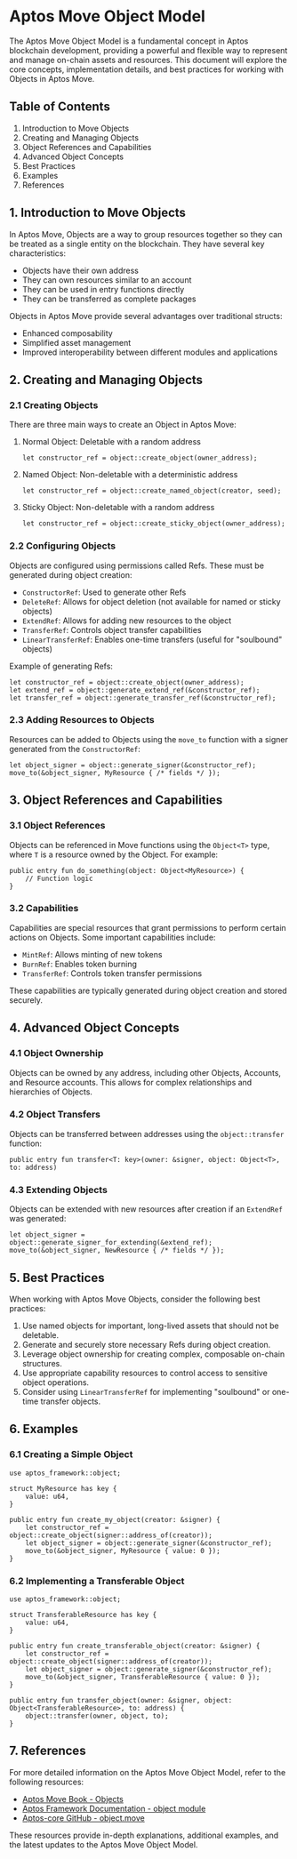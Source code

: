 # Aptos Move Object Model

The Aptos Move Object Model is a fundamental concept in Aptos blockchain development, providing a powerful and flexible way to represent and manage on-chain assets and resources. This document will explore the core concepts, implementation details, and best practices for working with Objects in Aptos Move.

## Table of Contents
1. Introduction to Move Objects
2. Creating and Managing Objects
3. Object References and Capabilities
4. Advanced Object Concepts
5. Best Practices
6. Examples
7. References

## 1. Introduction to Move Objects

In Aptos Move, Objects are a way to group resources together so they can be treated as a single entity on the blockchain. They have several key characteristics:

- Objects have their own address
- They can own resources similar to an account
- They can be used in entry functions directly
- They can be transferred as complete packages

Objects in Aptos Move provide several advantages over traditional structs:

- Enhanced composability
- Simplified asset management
- Improved interoperability between different modules and applications

## 2. Creating and Managing Objects

### 2.1 Creating Objects

There are three main ways to create an Object in Aptos Move:

1. Normal Object: Deletable with a random address
   ```move
   let constructor_ref = object::create_object(owner_address);
   ```

2. Named Object: Non-deletable with a deterministic address
   ```move
   let constructor_ref = object::create_named_object(creator, seed);
   ```

3. Sticky Object: Non-deletable with a random address
   ```move
   let constructor_ref = object::create_sticky_object(owner_address);
   ```

### 2.2 Configuring Objects

Objects are configured using permissions called Refs. These must be generated during object creation:

- `ConstructorRef`: Used to generate other Refs
- `DeleteRef`: Allows for object deletion (not available for named or sticky objects)
- `ExtendRef`: Allows for adding new resources to the object
- `TransferRef`: Controls object transfer capabilities
- `LinearTransferRef`: Enables one-time transfers (useful for "soulbound" objects)

Example of generating Refs:
```move
let constructor_ref = object::create_object(owner_address);
let extend_ref = object::generate_extend_ref(&constructor_ref);
let transfer_ref = object::generate_transfer_ref(&constructor_ref);
```

### 2.3 Adding Resources to Objects

Resources can be added to Objects using the `move_to` function with a signer generated from the `ConstructorRef`:

```move
let object_signer = object::generate_signer(&constructor_ref);
move_to(&object_signer, MyResource { /* fields */ });
```

## 3. Object References and Capabilities

### 3.1 Object References

Objects can be referenced in Move functions using the `Object<T>` type, where `T` is a resource owned by the Object. For example:

```move
public entry fun do_something(object: Object<MyResource>) {
    // Function logic
}
```

### 3.2 Capabilities

Capabilities are special resources that grant permissions to perform certain actions on Objects. Some important capabilities include:

- `MintRef`: Allows minting of new tokens
- `BurnRef`: Enables token burning
- `TransferRef`: Controls token transfer permissions

These capabilities are typically generated during object creation and stored securely.

## 4. Advanced Object Concepts

### 4.1 Object Ownership

Objects can be owned by any address, including other Objects, Accounts, and Resource accounts. This allows for complex relationships and hierarchies of Objects.

### 4.2 Object Transfers

Objects can be transferred between addresses using the `object::transfer` function:

```move
public entry fun transfer<T: key>(owner: &signer, object: Object<T>, to: address)
```

### 4.3 Extending Objects

Objects can be extended with new resources after creation if an `ExtendRef` was generated:

```move
let object_signer = object::generate_signer_for_extending(&extend_ref);
move_to(&object_signer, NewResource { /* fields */ });
```

## 5. Best Practices

When working with Aptos Move Objects, consider the following best practices:

1. Use named objects for important, long-lived assets that should not be deletable.
2. Generate and securely store necessary Refs during object creation.
3. Leverage object ownership for creating complex, composable on-chain structures.
4. Use appropriate capability resources to control access to sensitive object operations.
5. Consider using `LinearTransferRef` for implementing "soulbound" or one-time transfer objects.

## 6. Examples

### 6.1 Creating a Simple Object

```move
use aptos_framework::object;

struct MyResource has key {
    value: u64,
}

public entry fun create_my_object(creator: &signer) {
    let constructor_ref = object::create_object(signer::address_of(creator));
    let object_signer = object::generate_signer(&constructor_ref);
    move_to(&object_signer, MyResource { value: 0 });
}
```

### 6.2 Implementing a Transferable Object

```move
use aptos_framework::object;

struct TransferableResource has key {
    value: u64,
}

public entry fun create_transferable_object(creator: &signer) {
    let constructor_ref = object::create_object(signer::address_of(creator));
    let object_signer = object::generate_signer(&constructor_ref);
    move_to(&object_signer, TransferableResource { value: 0 });
}

public entry fun transfer_object(owner: &signer, object: Object<TransferableResource>, to: address) {
    object::transfer(owner, object, to);
}
```

## 7. References

For more detailed information on the Aptos Move Object Model, refer to the following resources:

- [Aptos Move Book - Objects](https://aptos.dev/en/build/smart-contracts/book/objects)
- [Aptos Framework Documentation - object module](https://aptos.dev/reference/move/?branch=mainnet&page=aptos-framework/doc/object.md)
- [Aptos-core GitHub - object.move](https://github.com/aptos-labs/aptos-core/blob/main/aptos-move/framework/aptos-framework/sources/object.move)

These resources provide in-depth explanations, additional examples, and the latest updates to the Aptos Move Object Model.
